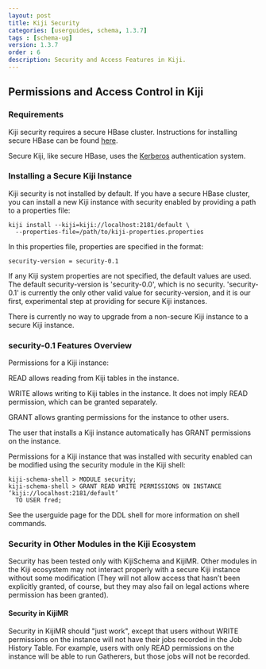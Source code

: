 ```yaml
---
layout: post
title: Kiji Security
categories: [userguides, schema, 1.3.7]
tags : [schema-ug]
version: 1.3.7
order : 6
description: Security and Access Features in Kiji.
---
```


## Permissions and Access Control in Kiji

### Requirements
Kiji security requires a secure HBase cluster.  Instructions for installing secure HBase can be
found [here](http://hbase.apache.org/book/security.html).

Secure Kiji, like secure HBase, uses the [Kerberos](http://web.mit.edu/kerberos/) authentication
system.

### Installing a Secure Kiji Instance

Kiji security is not installed by default.  If you have a secure HBase cluster, you can install a
new Kiji instance with security enabled by providing a path to a properties file:

    kiji install --kiji=kiji://localhost:2181/default \
      --properties-file=/path/to/kiji-properties.properties

In this properties file, properties are specified in the format:

    security-version = security-0.1

If any Kiji system properties are not specified, the default values are used.  The default
security-version is 'security-0.0', which is no security.  'security-0.1' is currently the only
other valid value for security-version, and it is our first, experimental step at providing for
secure Kiji instances.

There is currently no way to upgrade from a non-secure Kiji instance to a secure Kiji instance.


### security-0.1 Features Overview

Permissions for a Kiji instance:

READ allows reading from Kiji tables in the instance.

WRITE allows writing to Kiji tables in the instance.  It does not imply READ permission, which can
be granted separately.

GRANT allows granting permissions for the instance to other users.

The user that installs a Kiji instance automatically has GRANT permissions on the instance.

Permissions for a Kiji instance that was installed with security enabled can be modified using the
security module in the Kiji shell:

    kiji-schema-shell > MODULE security;
    kiji-schema-shell > GRANT READ WRITE PERMISSIONS ON INSTANCE ‘kiji://localhost:2181/default’
      TO USER fred;

See the userguide page for the DDL shell for more information on shell commands.

### Security in Other Modules in the Kiji Ecosystem
Security has been tested only with KijiSchema and KijiMR.  Other modules in the Kiji ecosystem may
not interact properly with a secure Kiji instance without some modification (They will not allow
access that hasn’t been explicitly granted, of course, but they may also fail on legal actions where
permission has been granted).

#### Security in KijiMR
Security in KijiMR should "just work", except that users without WRITE permissions on the instance
will not have their jobs recorded in the Job History Table.  For example, users with only READ
permissions on the instance will be able to run Gatherers, but those jobs will not be recorded.
